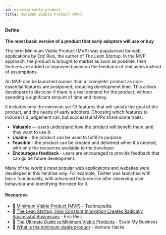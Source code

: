 ```yaml
---
id: minimum-vable-product
title: Minimum Viable Product (MVP)
---
```


<!-- [![docs-source](https://img.shields.io/badge/SRC-UX%20Companion-blue)](https://play.google.com/store/apps/details?id=com.cyberduck.uxcompanion) -->

#### Define

**The most basic version of a product that early adopters will use or buy**

The term Minimum Viable Product (MVP) was popularised for web applications by Eric Ries, the author of *The Lean Startup*. In the MVP approach, the product is brought to market as soon as possible, then features are added or improved based on the feedback of real users instead of assumptions.

An MVP can be launched sooner than a 'complete' product as non- essential features are postponed, reducing development time. This allows developers to discover if there is a real demand for the product, without spending a significant amount of time and money.

It includes only the minimum set Of features that will satisfy the goal of the product, and the needs of early adopters. Choosing which features to include is a judgement call. but successful MVPs share some traits:

* **Valuable** — users understand how the product will benefit them, and they want to use it.
* **Usable** - the product can be used to fulfil its purpose.
* **Feasible** - the product can be created and delivered when it's needed, with only the resources available to the developer
* **Encourages feedback** - users are encouraged to provide feedback that can guide future development.

Many of the world's most popular web applications and websites were developed in this iterative way. For example, Twitter was launched with basic functionality, with advanced features like after observing user behaviour and identifying the need for it.

#### Resources

* 📃 [Minimum Viable Product (MVP)](https://amanmittal.me) - Technopedia
* 📘 [The Lean Startup; How Constant Innovation Creates Radically Successful Businesses](https://amanmittal.me) - Eric Ries
* 📃 [The Ultimate Guide to Minimum Viable Products](https://amanmittal.me) - Scale My Business
* 📃 [What is the minimum viable product](https://amanmittal.me) - Venture Hacks